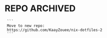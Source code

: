 # REPO ARCHIVED

     ```
     Move to new repo:
     https://github.com/KaayZouee/nix-dotfiles-2
     ```
